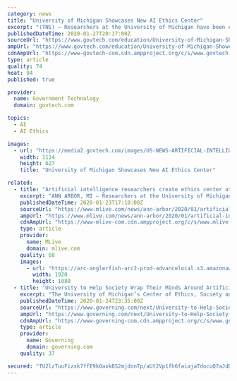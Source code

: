 ```yaml
---
category: news
title: "University of Michigan Showcases New AI Ethics Center"
excerpt: "(TNS) — Researchers at the University of Michigan have been exploring the need to set ethics standards and policies when it comes to the use of artificial intelligence, and they now have their own place to do so. The university has created a new Center of Ethics, Society and Computing (ESC) that will focus on AI, data usage, augmented and ..."
publishedDateTime: 2020-01-27T20:17:00Z
sourceUrl: "https://www.govtech.com/education/University-of-Michigan-Showcases-New-AI-Ethics-Center.html"
ampUrl: "https://www.govtech.com/education/University-of-Michigan-Showcases-New-AI-Ethics-Center.html?AMP"
cdnAmpUrl: "https://www-govtech-com.cdn.ampproject.org/c/s/www.govtech.com/education/University-of-Michigan-Showcases-New-AI-Ethics-Center.html?AMP"
type: article
quality: 74
heat: 94
published: true

provider:
  name: Government Technology
  domain: govtech.com

topics:
  - AI
  - AI Ethics

images:
  - url: "https://media2.govtech.com/images/US-NEWS-ARTIFICIAL-INTELLIGENCE-RESEARCHERS-CREATE-ETHICS-MLI.JPG"
    width: 1114
    height: 627
    title: "University of Michigan Showcases New AI Ethics Center"

related:
  - title: "Artificial intelligence researchers create ethics center at University of Michigan"
    excerpt: "ANN ARBOR, MI — Researchers at the University of Michigan have been exploring the need to set ethics standards and policies when it comes to the use of artificial intelligence, and they now have their own place to do so. The university has created a new Center of Ethics, Society and Computing (ESC) that will focus on AI, data usage ..."
    publishedDateTime: 2020-01-23T17:10:00Z
    sourceUrl: "https://www.mlive.com/news/ann-arbor/2020/01/artificial-intelligence-researchers-create-ethics-center-at-university-of-michigan.html"
    ampUrl: "https://www.mlive.com/news/ann-arbor/2020/01/artificial-intelligence-researchers-create-ethics-center-at-university-of-michigan.html?outputType=amp"
    cdnAmpUrl: "https://www-mlive-com.cdn.ampproject.org/c/s/www.mlive.com/news/ann-arbor/2020/01/artificial-intelligence-researchers-create-ethics-center-at-university-of-michigan.html?outputType=amp"
    type: article
    provider:
      name: MLive
      domain: mlive.com
    quality: 68
    images:
      - url: "https://arc-anglerfish-arc2-prod-advancelocal.s3.amazonaws.com/public/N7BM7UM7BZDRLNY65JNKX3LVMY.jpg"
        width: 1920
        height: 1080
  - title: "University to Help Society Wrap Their Minds Around Artificial Intelligence"
    excerpt: "The University of Michigan’s Center of Ethics, Society and Computing (ESC) will study ethical limitations and practices of artificial intelligence. “We’re looking ahead to difficult debates about the future path we are steering with technology in society.” (TNS) — Researchers at the University of Michigan have been exploring the need ..."
    publishedDateTime: 2020-01-24T23:35:00Z
    sourceUrl: "https://www.governing.com/next/University-to-Help-Society-Wrap-Their-Minds-Around-Artificial-Intelligence.html"
    ampUrl: "https://www.governing.com/next/University-to-Help-Society-Wrap-Their-Minds-Around-Artificial-Intelligence.html?AMP"
    cdnAmpUrl: "https://www-governing-com.cdn.ampproject.org/c/s/www.governing.com/next/University-to-Help-Society-Wrap-Their-Minds-Around-Artificial-Intelligence.html?AMP"
    type: article
    provider:
      name: Governing
      domain: governing.com
    quality: 37

secured: "TU2lzTuuFizxk7ffE9kOaxkBS2mjdonTp/aUt2Vp1fh6faiajaTdocuQ7aJdDiWTltvm36wnnpGAhqSTjbikISv+PRF45mMWmQe0y3ju+LtM8LTAW/QiWZUrVWSaDz8HKok7RQALC1l4UJDtnSaQuuilLrTpx5APTwmLgKKc1ZYR/nzEPs48GANZEdEvaqrjxRNg4Q8BL47vd401BQcp0AUIlfYbajzMMoksox4LaTFM59ceMexf3D8dC/A95X3BobIaxOzRcgAhs6ft+tzIXO0aEIrkyRFGxm2EWFQD87atgNuZSVGEt7BtkBzdDu376qrUalB9ewj9ub94BFkiMuKpI/DqetqsWqCGi4yp66ShbqmuFAxOs8sC0cTFxZ+hpKyWZ5jzoxVDd6IXWxJonnmw85FiskwxNZ57CyiUetgY55UX1CHetCTlRNYhHfoMy4+7k3/oHKIv6v93vucMamRLIrzzZPSZb+rIWQZ6ykM=;JKZGzhf5pH4wVujVZtWdYg=="
---
```



